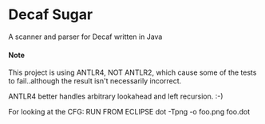 Decaf Sugar
=============

A scanner and parser for Decaf written in Java

#### Note

This project is using ANTLR4, NOT ANTLR2, which cause some of the tests to fail..although the result isn't necessarily incorrect.

ANTLR4 better handles arbitrary lookahead and left recursion. :-)

For looking at the CFG: 
RUN FROM ECLIPSE 
dot -Tpng -o foo.png foo.dot
